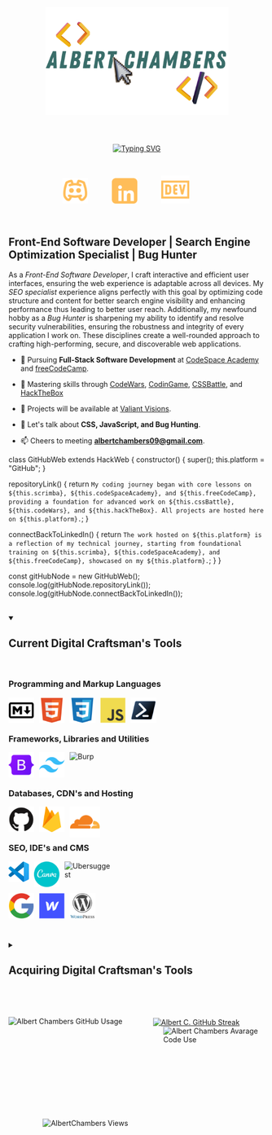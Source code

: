 <h1 align="center">
  <a href="https://github.com/AlbertChambers">
    <img width="360" src="Readme Img Src/AC Name.png" alt="Albert Chambers" /></a>
</h1>
&#8287;

<!--SVG Intro-->
<p align="center">
  <a href="#"><img src="https://readme-typing-svg.demolab.com?font=Poppins&weight=500&size=42&pause=1000&color=FFBD59&background=28476B00&center=true&vCenter=true&random=false&width=1000&lines=freeCodeCamp+Camper;CodeWars+Warrior;CodeSpace+Student;Scrimba Scrimer;CSSBattle Brawler;Bug+Hunter;" alt="Typing SVG" /></a>
</p>
&#8287;

<!-- Social icons section -->
<p align="center">
  <a href="https://discord.gg/235437942397468673"><img alt="Albert Chambers Discord" title="AC Discord" width="50px" src="Readme Img Src/Discord Icon.png"/></a>
  &#8287;&#8287;&#8287;&#8287;&#8287;&#8287;&#8287;&#8287;&#8287;&#8287;
  <a href="https://www.linkedin.com/in/albert-chambers/"><img width="50px" alt="Albert Chambers LinkedIn" title="AC LinkedIn" src="Readme Img Src/LinkedIn Icon.png"/></a>
    &#8287;&#8287;&#8287;&#8287;&#8287;&#8287;&#8287;&#8287;&#8287;&#8287;
  <a href="(https://dev.to/albert_chambers)"><img width="55px" alt="Albert Chambers Dev.to" title="AC Dev.to" src="Readme Img Src/DEV Icon.png"></a>
  &#8287;&#8287;&#8287;&#8287;&#8287;&#8287;&#8287;&#8287;&#8287;&#8287;
</p>
&#8287;

<summary><h2>Front-End Software Developer | Search Engine Optimization Specialist | Bug Hunter</h2></summary>
<p>As a <em>Front-End Software Developer</em>, I craft interactive and efficient user interfaces, ensuring the web experience is adaptable across all devices. My <em>SEO specialist</em> experience aligns perfectly with this goal by optimizing code structure and content for better search engine visibility and enhancing performance thus leading to better user reach. Additionally, my newfound hobby as a <em>Bug Hunter</em> is sharpening my ability to identify and resolve security vulnerabilities, ensuring the robustness and integrity of every application I work on. These disciplines create a well-rounded approach to crafting high-performing, secure, and discoverable web applications.</p>

- 🔭 Pursuing **Full-Stack Software Development** at [CodeSpace Academy](https://www.codespace.co.za/) and [freeCodeCamp](https://www.freecodecamp.org/).

- :triumph: Mastering skills through [CodeWars](https://www.codewars.com/users/AlbertChambers), [CodinGame](https://www.codingame.com/profile/ac3c4e95dd57ea2c922bdc7beda8db082755706/following
), [CSSBattle](https://cssbattle.dev/player/albertc), and [HackTheBox](https://app.hackthebox.com/profile/2067152)

- 🌱 Projects will be available at [Valiant Visions](https://valiant-visions.com).

- 💬 Let's talk about **CSS, JavaScript, and Bug Hunting**.

- 📫 Cheers to meeting **albertchambers09@gmail.com**.
&#8287;

class GitHubWeb extends HackWeb {
  constructor() {
    super();
    this.platform = "GitHub";
  }

  repositoryLink() {
    return `My coding journey began with core lessons on ${this.scrimba}, ${this.codeSpaceAcademy}, and ${this.freeCodeCamp}, providing a foundation for advanced work on ${this.cssBattle}, ${this.codeWars}, and ${this.hackTheBox}. All projects are hosted here on ${this.platform}.`;
  }

  connectBackToLinkedIn() {
    return `The work hosted on ${this.platform} is a reflection of my technical journey, starting from foundational training on ${this.scrimba}, ${this.codeSpaceAcademy}, and ${this.freeCodeCamp}, showcased on my ${this.platform}.`;
  }
}

const gitHubNode = new GitHubWeb();
console.log(gitHubNode.repositoryLink());  
console.log(gitHubNode.connectBackToLinkedIn());  
&#8287;

<Details open>
<summary><h2>Current Digital Craftsman's Tools</h2></summary>
&#8287;

<h3>Programming and Markup Languages</h3>
<p>
  <a href="#"><img align="left" alt="Mark Down" Title="Markdown" width="50px" style="padding-right:10px;" src="https://github.com/devicons/devicon/blob/master/icons/markdown/markdown-original.svg"></a>&#8287;&#8287;
  <a href="#"><img align="left" alt="HyperText Markup Language" Title="HTML5" width="50px" style="padding-right:10px;" src="https://github.com/devicons/devicon/blob/master/icons/html5/html5-original.svg"></a>&#8287;&#8287;
  <a href="#"><img align="left" alt="Cascade Sheet Style Three" Title="CSS3" width="50px" style="padding-right:10px;" src="https://github.com/devicons/devicon/blob/master/icons/css3/css3-original.svg"></a>&#8287;&#8287;
  <a href="#"><img align="left" alt="JavaScript" Title="JavaScript" width="50px" style="padding-right:10px;" src="https://github.com/devicons/devicon/blob/master/icons/javascript/javascript-original.svg"></a>&#8287;&#8287;
  <a href="#"><img align="left" alt="PowerShell" Title="PowerShell" width="50px" style="padding-right:10px;" src="https://github.com/devicons/devicon/blob/master/icons/powershell/powershell-original.svg"></a>&#8287;&#8287;
</p>
&#8287;

<h3>Frameworks, Libraries and Utilities</h3>
<p>
  <a href="#"><img align="left" alt="Bootstrap" Title="Bootstrap" width="50px" style="padding-right:10px;" src="https://github.com/devicons/devicon/blob/master/icons/bootstrap/bootstrap-original.svg"></a>&#8287;&#8287;
  <a href="#"><img align="left" alt="SCSS" Title="Tailwindcss" width="50px" style="padding-right:10px;" src="https://github.com/devicons/devicon/blob/master/icons/tailwindcss/tailwindcss-original.svg"></a>&#8287;&#8287;
  <a href="#"><img align="left" alt="Burp" Title="Burp" width="50px" style="padding-right:10px;" src="https://portswigger.net/content/images/svg/icons/community.svg"></a>&#8287;&#8287;
</p>
&#8287;

<h3>Databases, CDN's and Hosting</h3>
<p>
  <a href="#"><img align="left" alt="GitHub" Title="GitHub" width="50px" style="padding-right:10px;" src="https://github.com/devicons/devicon/blob/master/icons/github/github-original.svg"></a>&#8287;&#8287;
  <a href="#"><img align="left" alt="FireBase" Title="FireBase" width="50px" style="padding-right:10px;" src="https://github.com/devicons/devicon/blob/master/icons/firebase/firebase-original.svg"></a>&#8287;&#8287;
  <a href="#"><img align="left" alt="Cloudflare" Title="Cloudflare" width="60px" style="padding-right:10px;" src="https://github.com/devicons/devicon/blob/master/icons/cloudflare/cloudflare-original.svg"></a>&#8287;&#8287;
</p>
&#8287;

<h3>SEO, IDE's and CMS</h3>
<p>
  <a href="#"><img align="left" alt="Virtual Studio Code" Title="VS Code" width="40px" style="padding-right:10px;" src="https://github.com/devicons/devicon/blob/master/icons/vscode/vscode-original.svg"></a>&#8287;&#8287;
  <a href="#"><img align="left" alt="Canva" Title="Canva" width="50px" style="padding-right:10px;" src="https://github.com/devicons/devicon/blob/master/icons/canva/canva-original.svg"></a>&#8287;&#8287;
  <a href="#"><img align="left" alt="Ubersuggest" Title="Ubersuggest" width="90px" style="padding-right:10px;" src="https://app.neilpatel.com/static/media/ubersuggest-logo-orange.3154e20654de42b205ba71720d1f44c6.svg"></a>&#8287;&#8287;
</p>&#8287;
<p>
  <a href="#"><img align="left" alt="Google" Title="Google" width="50px" style="padding-right:10px;" src="https://github.com/devicons/devicon/blob/master/icons/google/google-original.svg"></a>&#8287;&#8287;
  <a href="#"><img align="left" alt="WebFlow" Title="WebFlow" width="50px" style="padding-right:10px;" src="https://github.com/devicons/devicon/blob/master/icons/webflow/webflow-original.svg"></a>&#8287;&#8287;
  <a href="#"><img align="left" alt="WordPress" Title="WordPress" width="50px" style="padding-right:10px;" src="https://github.com/devicons/devicon/blob/master/icons/wordpress/wordpress-original.svg"></a>&#8287;&#8287;
</p>
</Details>
&#8287;

&#8287;
<Details close>
<summary><h2>Acquiring Digital Craftsman's Tools</h2></summary>
&#8287;
<p>This list is made with freeCodeCamps' curriculum as a reference. It serves as a motivational to-do/tick list.</p>
&#8287;

<h3>Next Programming and Markup Languages</h3>
<p>
  <a href="#"><img align="left" alt="SASS" Title="SASS" width="50px" style="padding-right:10px;" src="https://github.com/devicons/devicon/blob/master/icons/sass/sass-original.svg"></a>&#8287;&#8287;
  <a href="#"><img align="left" alt="TypeScript" Title="TypeScript" width="50px" style="padding-right:10px;" src="https://github.com/devicons/devicon/blob/master/icons/typescript/typescript-original.svg"></a>&#8287;&#8287;
  <a href="#"><img align="left" alt="Python" Title="Python" width="50px" style="padding-right:10px;" src="https://github.com/devicons/devicon/blob/master/icons/python/python-original.svg"></a>&#8287;&#8287;
  <a href="#"><img align="left" alt="CSharp" Title="C#" width="50px" style="padding-right:10px;" src="https://github.com/devicons/devicon/blob/master/icons/csharp/csharp-original.svg"></a>&#8287;&#8287;
</p>&#8287;<p>
  <a href="#"><img align="left" alt="GraphQL" Title="GraphQL" width="50px" style="padding-right:10px;" src="https://github.com/devicons/devicon/blob/master/icons/graphql/graphql-plain.svg"></a>&#8287;&#8287;
  <a href="#"><img align="left" alt="Mathematics Laboratory" Title="MATLAB" width="50px" style="padding-right:10px;" src="https://github.com/devicons/devicon/blob/master/icons/matlab/matlab-original.svg"></a>&#8287;&#8287;
  <a href="#"><img align="left" alt="Rust" Title="Rust" width="50px" style="padding-right:10px;" src="https://github.com/devicons/devicon/blob/master/icons/rust/rust-original.svg"></a>&#8287;&#8287;
  <a href="#"><img align="left" alt="Svelte" Title="Svelte" width="50px" style="padding-right:10px;" src="https://github.com/devicons/devicon/blob/master/icons/svelte/svelte-original.svg"></a>&#8287;&#8287;
</p>&#8287;<p>
  <a href="#"><img align="left" alt="XML" Title="XML" width="50px" style="padding-right:10px;" src="https://github.com/devicons/devicon/blob/master/icons/xml/xml-original.svg"></a>&#8287;&#8287;
</p>
&#8287;

<h3 style="padding-right:10px;">Next Frameworks, Libraries and Utilities</h3>
<p>
  <a href="#"><img align="left" alt="TensorFlow" Title="TensorFlow" width="50px" style="padding-right:10px;" src="https://github.com/devicons/devicon/blob/master/icons/tensorflow/tensorflow-original.svg"></a>&#8287;&#8287; 
  <a href="#"><img align="left" alt="ReactBootstrap" Title="ReactBootstrap" width="50px" style="padding-right:10px;" src="https://github.com/devicons/devicon/blob/master/icons/reactbootstrap/reactbootstrap-original.svg"></a>&#8287;&#8287;
  <a href="#"><img align="left" alt="Alpinejs" Title="Alpinejs" width="50px" style="padding-right:10px;" src="https://github.com/devicons/devicon/blob/master/icons/alpinejs/alpinejs-original.svg"></a>&#8287;&#8287;
  <a href="#"><img align="left" alt="Vuejs" Title="Vuejs" width="50px" style="padding-right:10px;" src="https://github.com/devicons/devicon/blob/master/icons/vuejs/vuejs-original.svg"></a>&#8287;&#8287;
</p>&#8287;<p>
  <a href="#"><img align="left" alt="D3js" Title="D3js" width="50px" style="padding-right:10px;" src="https://github.com/devicons/devicon/blob/master/icons/d3js/d3js-plain.svg"></a>&#8287;&#8287;
  <a href="#"><img align="left" alt="Expressjs" Title="Expressjs" width="50px" style="padding-right:10px;" src="https://github.com/devicons/devicon/blob/master/icons/express/express-original.svg"></a>&#8287;&#8287;
  <a href="#"><img align="left" alt="Redux" Title="Redux" width="50px" style="padding-right:10px;" src="https://github.com/devicons/devicon/blob/master/icons/redux/redux-original.svg"></a>&#8287;&#8287;
  <a href="#"><img align="left" alt="gRPC" Title="gRPC" width="50px" style="padding-right:10px;" src="https://github.com/devicons/devicon/blob/master/icons/grpc/grpc-original.svg"></a>&#8287;&#8287;
</p>&#8287;<p>
  <a href="#"><img align="left" alt="tRPC" Title="tRPC" width="50px" style="padding-right:10px;" src="https://github.com/devicons/devicon/blob/master/icons/trpc/trpc-original.svg"></a>&#8287;&#8287;
  <a href="#"><img align="left" alt="jQuery" Title="jQuery" width="50px" style="padding-right:10px;" src="https://github.com/devicons/devicon/blob/master/icons/jquery/jquery-original.svg"></a>&#8287;&#8287;
  <a href="#"><img align="left" alt="JavaScript Object Notation" Title="JSON" width="50px" style="padding-right:10px;" src="https://github.com/devicons/devicon/blob/master/icons/json/json-original.svg"></a>&#8287;&#8287;
  <a href="#"><img align="left" alt="NPMjs" Title="NPMjs" width="50px" style="padding-right:10px;" src="https://github.com/devicons/devicon/blob/master/icons/npm/npm-original-wordmark.svg"></a>&#8287;&#8287;
</p>&#8287;<p>
  <a href="#"><img align="left" alt="Performant NPM" Title="PNPM" width="50px" style="padding-right:10px;" src="https://github.com/devicons/devicon/blob/master/icons/pnpm/pnpm-original.svg"></a>&#8287;&#8287; 
  <a href="#"><img align="left" alt="MatPlotLib" Title="MatPlotLib" width="50px" style="padding-right:10px;" src="https://github.com/devicons/devicon/blob/master/icons/matplotlib/matplotlib-original.svg"></a>&#8287;&#8287;
  <a href="#"><img align="left" alt="Mongoose" Title="Mongoose" width="50px" style="padding-right:10px;" src="https://github.com/devicons/devicon/blob/master/icons/mongoose/mongoose-original.svg"></a>&#8287;&#8287;
  <a href="#"><img align="left" alt="Nextjs" Title="Nextjs" width="50px" style="padding-right:10px;" src="https://github.com/devicons/devicon/blob/master/icons/nextjs/nextjs-original.svg"></a>&#8287;&#8287;
</p>&#8287;<p>
  <a href="#"><img align="left" alt="Numpy" Title="Numpy" width="50px" style="padding-right:10px;" src="https://github.com/devicons/devicon/blob/master/icons/numpy/numpy-original.svg"></a>&#8287;&#8287;
  <a href="#"><img align="left" alt="Pandas" Title="Pandas" width="50px" style="padding-right:10px;" src="https://github.com/devicons/devicon/blob/master/icons/pandas/pandas-original.svg"></a>&#8287;&#8287;
  <a href="#"><img align="left" alt="Socketio" Title="Socketio" width="50px" style="padding-right:10px;" src="https://github.com/devicons/devicon/blob/master/icons/socketio/socketio-original.svg"></a>&#8287;&#8287;
</p>&#8287;<p>
</p>
&#8287;

<h3>Next Databases, CDN's and Hosting</h3>
<p>
  <a href="#"><img align="left" alt="Bash" Title="Bash" width="50px" style="padding-right:10px;" src="https://github.com/devicons/devicon/blob/master/icons/bash/bash-plain.svg"></a>&#8287;&#8287;
  <a href="#"><img align="left" alt="MongoDB" Title="MongoDB" width="50px" style="padding-right:10px;" src="https://github.com/devicons/devicon/blob/master/icons/mongodb/mongodb-original.svg"></a>&#8287;&#8287;
  <a href="#"><img align="left" alt="Netlify" Title="Netlify" width="50px" style="padding-right:10px;" src="https://github.com/devicons/devicon/blob/master/icons/netlify/netlify-original.svg"></a>&#8287;&#8287;
  <a href="#"><img align="left" alt="Nodejs" Title="Nodejs" width="50px" style="padding-right:10px;" src="https://github.com/devicons/devicon/blob/master/icons/nodejs/nodejs-original.svg"></a>&#8287;&#8287;
</p>&#8287;<p>
  <a href="#"><img align="left" alt="PostgreSQL" Title="PostgreSQL" width="50px" style="padding-right:10px;" src="https://github.com/devicons/devicon/blob/master/icons/postgresql/postgresql-original.svg"></a>&#8287;&#8287;
  <a href="#"><img align="left" alt="Supabase" Title="Supabase" width="50px" style="padding-right:10px;" src="https://github.com/devicons/devicon/blob/master/icons/supabase/supabase-original.svg"></a>&#8287;&#8287;
</p>
&#8287;

<h3>Next Software, IDE's and CMS</h3>
<p>
  <a href="#"><img align="left" alt="Figma" Title="Figma" width="50px" style="padding-right:10px;" src="https://github.com/devicons/devicon/blob/master/icons/figma/figma-original.svg"></a>&#8287;&#8287;
  <a href="#"><img align="left" alt="Git" Title="Git" width="50px" style="padding-right:10px;" src="https://github.com/devicons/devicon/blob/master/icons/git/git-original.svg"></a>&#8287;&#8287;
  <a href="#"><img align="left" alt="Jupyter" Title="Jupyter" width="50px" style="padding-right:10px;" src="https://github.com/devicons/devicon/blob/master/icons/jupyter/jupyter-original.svg"></a>&#8287;&#8287;
  <a href="#"><img align="left" alt="Vitejs" Title="Vitejs" width="50px" style="padding-right:10px;" src="https://github.com/devicons/devicon/blob/master/icons/vitejs/vitejs-original.svg"></a>&#8287;&#8287;
</p>
</details>
&#8287;

<!--Statistic Elements-->
&#8287;
<p>
  <a href="#"><img align="left" alt="Albert Chambers GitHub Usage" width="270px" height="200px" style="padding-right:2px;" src="https://github-readme-stats.vercel.app/api?username=AlbertChambers&show_icons=true&locale=en&theme=gruvbox"></a>&#8287;&#8287;
  <a href="#"><img alt="Albert C. GitHub Streak" align="center" style="padding-right:0px;" src="https://github-readme-streak-stats.herokuapp.com?user=AlbertChambers&theme=gruvbox&exclude_days=Sun%2CSat&card_width=300&card_height=200"/></a>
  <a href="#"><img align="right" alt="Albert Chambers Avarage Code Use" width="200px" height="200px" style="padding-left:2px;" src="https://github-readme-stats.vercel.app/api/top-langs/?username=AlbertChambers&layout=donut&theme=gruvbox&include_all_commits=false"></a>&#8287;&#8287;
</p>
</details>
&#8287;

<p align="center"><img src="https://komarev.com/ghpvc/?username=AlbertChambers&label=Profile%20Views&color=FFBD59&style=flat" alt="AlbertChambers Views"/></p>
